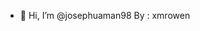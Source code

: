 - 👋 Hi, I’m @josephuaman98 By : xmrowen


<!---
josephuaman98/josephuaman98 is a ✨ special ✨ repository because its `README.md` (this file) appears on your GitHub profile.
You can click the Preview link to take a look at your changes.
--->
